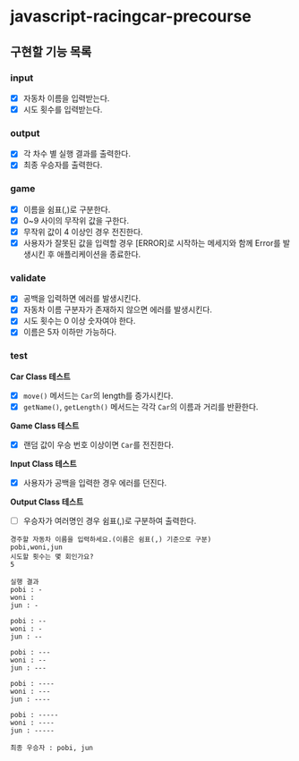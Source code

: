# javascript-racingcar-precourse

## 구현할 기능 목록

### input
- [x] 자동차 이름을 입력받는다.
- [x] 시도 횟수를 입력받는다.

### output
- [x] 각 차수 별 실행 결과를 출력한다.
- [x] 최종 우승자를 출력한다.

### game
- [x] 이름을 쉼표(,)로 구분한다.
- [x] 0~9 사이의 무작위 값을 구한다.
- [x] 무작위 값이 4 이상인 경우 전진한다.
- [x] 사용자가 잘못된 값을 입력할 경우 [ERROR]로 시작하는 메세지와 함께 Error를 발생시킨 후 애플리케이션을 종료한다.

### validate
- [x] 공백을 입력하면 에러를 발생시킨다.
- [x] 자동차 이름 구분자가 존재하지 않으면 에러를 발생시킨다.
- [x] 시도 횟수는 0 이상 숫자여야 한다.
- [x] 이름은 5자 이하만 가능하다.

### test
**Car Class 테스트**
- [x] `move()` 메서드는 `Car`의 length를 증가시킨다.
- [x] `getName()`, `getLength()` 메서드는 각각 `Car`의 이름과 거리를 반환한다.

**Game Class 테스트**
- [x] 랜덤 값이 우승 번호 이상이면 `Car`를 전진한다.

**Input Class 테스트**
- [x] 사용자가 공백을 입력한 경우 에러를 던진다.

**Output Class 테스트**
- [ ] 우승자가 여러명인 경우 쉼표(,)로 구분하여 출력한다.
```
경주할 자동차 이름을 입력하세요.(이름은 쉼표(,) 기준으로 구분)
pobi,woni,jun
시도할 횟수는 몇 회인가요?
5

실행 결과
pobi : -
woni :
jun : -

pobi : --
woni : -
jun : --

pobi : ---
woni : --
jun : ---

pobi : ----
woni : ---
jun : ----

pobi : -----
woni : ----
jun : -----

최종 우승자 : pobi, jun
```
